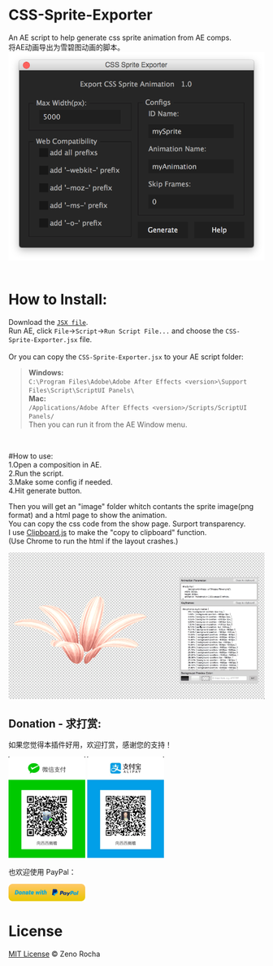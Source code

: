 # CSS-Sprite-Exporter  
An AE script to help generate css sprite animation from AE comps.  
将AE动画导出为雪碧图动画的脚本。
![](https://raw.githubusercontent.com/bigxixi/ReadMe-Resources/master/CSS-Sprite-Exporter/cssSpriteExporter.png)  
</br>
# How to Install:
Download the [`JSX file`](https://raw.github.com/bigxixi/CSS-Sprite-Exporter/master/CSS-Sprite-Exporter.jsx).</br>
Run AE, click `File`->`Script`->`Run Script File...` and choose the `CSS-Sprite-Exporter.jsx` file.  
</br>
Or you can copy the `CSS-Sprite-Exporter.jsx` to your AE script folder:
>**Windows:**  
>`C:\Program Files\Adobe\Adobe After Effects <version>\Support Files\Script\ScriptUI Panels\`  
>**Mac:**  
>`/Applications/Adobe After Effects <version>/Scripts/ScriptUI Panels/`  
Then you can run it from the AE Window menu.  
</br>

#How to use:  
1.Open a composition in AE.  
2.Run the script.  
3.Make some config if needed.  
4.Hit generate button.  

Then you will get an "image" folder whitch contants the sprite image(png format) and a html page to show the animation.  
You can copy the css code from the show page. Surport transparency.  
I use [Clipboard.js](https://clipboardjs.com/) to make the "copy to clipboard" function.  
(Use Chrome to run the html if the layout crashes.)  

![](https://raw.githubusercontent.com/bigxixi/ReadMe-Resources/master/CSS-Sprite-Exporter/cssSpriteExporterDemo.gif)  

 
## Donation - 求打赏:
如果您觉得本插件好用，欢迎打赏，感谢您的支持！  

[<img src="https://raw.githubusercontent.com/bigxixi/bigxixi.github.io/master/donate/index.hyperesources/wechat.png" width="30%" height="30%">](http://bigxixi.com/donate/index.html)
[<img src="https://raw.githubusercontent.com/bigxixi/bigxixi.github.io/master/donate/index.hyperesources/alipay%402x.jpg" width="30%" height="30%">](http://bigxixi.com/donate/index.html)  

也欢迎使用 PayPal：  

[<img src="https://raw.githubusercontent.com/bigxixi/bigxixi.github.io/master/donate/index.hyperesources/paypal.png" width="30%" height="30%">](https://www.paypal.me/bigxixi/index.html)  
# License 

[MIT License](https://zenorocha.mit-license.org/) © Zeno Rocha
